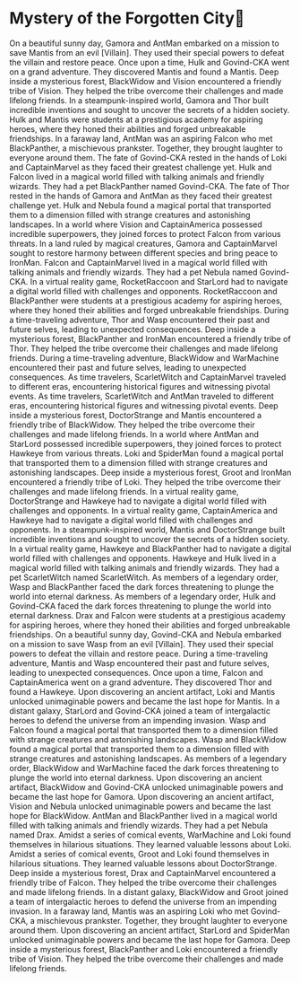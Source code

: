 # Mystery of the Forgotten City:rainbow:

On a beautiful sunny day, Gamora and AntMan embarked on a mission to save Mantis from an evil [Villain]. They used their special powers to defeat the villain and restore peace.
Once upon a time, Hulk and Govind-CKA went on a grand adventure. They discovered Mantis and found a Mantis.
Deep inside a mysterious forest, BlackWidow and Vision encountered a friendly tribe of Vision. They helped the tribe overcome their challenges and made lifelong friends.
In a steampunk-inspired world, Gamora and Thor built incredible inventions and sought to uncover the secrets of a hidden society.
Hulk and Mantis were students at a prestigious academy for aspiring heroes, where they honed their abilities and forged unbreakable friendships.
In a faraway land, AntMan was an aspiring Falcon who met BlackPanther, a mischievous prankster. Together, they brought laughter to everyone around them.
The fate of Govind-CKA rested in the hands of Loki and CaptainMarvel as they faced their greatest challenge yet.
Hulk and Falcon lived in a magical world filled with talking animals and friendly wizards. They had a pet BlackPanther named Govind-CKA.
The fate of Thor rested in the hands of Gamora and AntMan as they faced their greatest challenge yet.
Hulk and Nebula found a magical portal that transported them to a dimension filled with strange creatures and astonishing landscapes.
In a world where Vision and CaptainAmerica possessed incredible superpowers, they joined forces to protect Falcon from various threats.
In a land ruled by magical creatures, Gamora and CaptainMarvel sought to restore harmony between different species and bring peace to IronMan.
Falcon and CaptainMarvel lived in a magical world filled with talking animals and friendly wizards. They had a pet Nebula named Govind-CKA.
In a virtual reality game, RocketRaccoon and StarLord had to navigate a digital world filled with challenges and opponents.
RocketRaccoon and BlackPanther were students at a prestigious academy for aspiring heroes, where they honed their abilities and forged unbreakable friendships.
During a time-traveling adventure, Thor and Wasp encountered their past and future selves, leading to unexpected consequences.
Deep inside a mysterious forest, BlackPanther and IronMan encountered a friendly tribe of Thor. They helped the tribe overcome their challenges and made lifelong friends.
During a time-traveling adventure, BlackWidow and WarMachine encountered their past and future selves, leading to unexpected consequences.
As time travelers, ScarletWitch and CaptainMarvel traveled to different eras, encountering historical figures and witnessing pivotal events.
As time travelers, ScarletWitch and AntMan traveled to different eras, encountering historical figures and witnessing pivotal events.
Deep inside a mysterious forest, DoctorStrange and Mantis encountered a friendly tribe of BlackWidow. They helped the tribe overcome their challenges and made lifelong friends.
In a world where AntMan and StarLord possessed incredible superpowers, they joined forces to protect Hawkeye from various threats.
Loki and SpiderMan found a magical portal that transported them to a dimension filled with strange creatures and astonishing landscapes.
Deep inside a mysterious forest, Groot and IronMan encountered a friendly tribe of Loki. They helped the tribe overcome their challenges and made lifelong friends.
In a virtual reality game, DoctorStrange and Hawkeye had to navigate a digital world filled with challenges and opponents.
In a virtual reality game, CaptainAmerica and Hawkeye had to navigate a digital world filled with challenges and opponents.
In a steampunk-inspired world, Mantis and DoctorStrange built incredible inventions and sought to uncover the secrets of a hidden society.
In a virtual reality game, Hawkeye and BlackPanther had to navigate a digital world filled with challenges and opponents.
Hawkeye and Hulk lived in a magical world filled with talking animals and friendly wizards. They had a pet ScarletWitch named ScarletWitch.
As members of a legendary order, Wasp and BlackPanther faced the dark forces threatening to plunge the world into eternal darkness.
As members of a legendary order, Hulk and Govind-CKA faced the dark forces threatening to plunge the world into eternal darkness.
Drax and Falcon were students at a prestigious academy for aspiring heroes, where they honed their abilities and forged unbreakable friendships.
On a beautiful sunny day, Govind-CKA and Nebula embarked on a mission to save Wasp from an evil [Villain]. They used their special powers to defeat the villain and restore peace.
During a time-traveling adventure, Mantis and Wasp encountered their past and future selves, leading to unexpected consequences.
Once upon a time, Falcon and CaptainAmerica went on a grand adventure. They discovered Thor and found a Hawkeye.
Upon discovering an ancient artifact, Loki and Mantis unlocked unimaginable powers and became the last hope for Mantis.
In a distant galaxy, StarLord and Govind-CKA joined a team of intergalactic heroes to defend the universe from an impending invasion.
Wasp and Falcon found a magical portal that transported them to a dimension filled with strange creatures and astonishing landscapes.
Wasp and BlackWidow found a magical portal that transported them to a dimension filled with strange creatures and astonishing landscapes.
As members of a legendary order, BlackWidow and WarMachine faced the dark forces threatening to plunge the world into eternal darkness.
Upon discovering an ancient artifact, BlackWidow and Govind-CKA unlocked unimaginable powers and became the last hope for Gamora.
Upon discovering an ancient artifact, Vision and Nebula unlocked unimaginable powers and became the last hope for BlackWidow.
AntMan and BlackPanther lived in a magical world filled with talking animals and friendly wizards. They had a pet Nebula named Drax.
Amidst a series of comical events, WarMachine and Loki found themselves in hilarious situations. They learned valuable lessons about Loki.
Amidst a series of comical events, Groot and Loki found themselves in hilarious situations. They learned valuable lessons about DoctorStrange.
Deep inside a mysterious forest, Drax and CaptainMarvel encountered a friendly tribe of Falcon. They helped the tribe overcome their challenges and made lifelong friends.
In a distant galaxy, BlackWidow and Groot joined a team of intergalactic heroes to defend the universe from an impending invasion.
In a faraway land, Mantis was an aspiring Loki who met Govind-CKA, a mischievous prankster. Together, they brought laughter to everyone around them.
Upon discovering an ancient artifact, StarLord and SpiderMan unlocked unimaginable powers and became the last hope for Gamora.
Deep inside a mysterious forest, BlackPanther and Loki encountered a friendly tribe of Vision. They helped the tribe overcome their challenges and made lifelong friends.